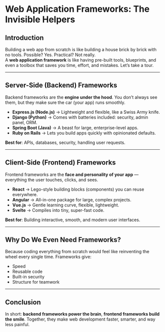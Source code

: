 # Web Application Frameworks: The Invisible Helpers

## Introduction
Building a web app from scratch is like building a house brick by brick with no tools. Possible? Yes. Practical? Not really.  
A **web application framework** is like having pre-built tools, blueprints, and even a toolbox that saves you time, effort, and mistakes. Let’s take a tour.

---

## Server-Side (Backend) Frameworks
Backend frameworks are the **engine under the hood**. You don’t always see them, but they make sure the car (your app) runs smoothly.  

- **Express.js (Node.js)** → Lightweight and flexible, like a Swiss Army knife.  
- **Django (Python)** → Comes with batteries included: security, admin panel, ORM.  
- **Spring Boot (Java)** → A beast for large, enterprise-level apps.  
- **Ruby on Rails** → Lets you build apps quickly with opinionated defaults.  

**Best for**: APIs, databases, security, handling user requests.

---

## Client-Side (Frontend) Frameworks
Frontend frameworks are the **face and personality of your app** — everything the user touches, clicks, and sees.  

- **React** → Lego-style building blocks (components) you can reuse everywhere.  
- **Angular** → All-in-one package for large, complex projects.  
- **Vue.js** → Gentle learning curve, flexible, lightweight.  
- **Svelte** → Compiles into tiny, super-fast code.  

**Best for**: Building interactive, smooth, and modern user interfaces.

---

## Why Do We Even Need Frameworks?
Because coding everything from scratch would feel like reinventing the wheel every single time. Frameworks give:  
- Speed  
- Reusable code  
- Built-in security  
- Structure for teamwork  

---

## Conclusion
In short: **backend frameworks power the brain**, **frontend frameworks build the smile**. Together, they make web development faster, smarter, and way less painful.
